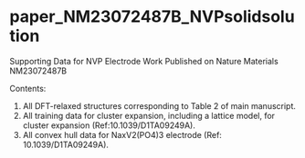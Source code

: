 # paper_NM23072487B_NVPsolidsolution
Supporting Data for NVP Electrode Work Published on Nature Materials NM23072487B

Contents:
1) All DFT-relaxed structures corresponding to Table 2 of main manuscript.
2) All training data for cluster expansion, including a lattice model, for cluster expansion (Ref:10.1039/D1TA09249A).
3) All convex hull data for NaxV2(PO4)3 electrode (Ref: 10.1039/D1TA09249A).
